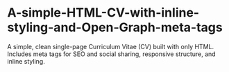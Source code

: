 # A-simple-HTML-CV-with-inline-styling-and-Open-Graph-meta-tags
A simple, clean single-page Curriculum Vitae (CV) built with only HTML. Includes meta tags for SEO and social sharing, responsive structure, and inline styling.
